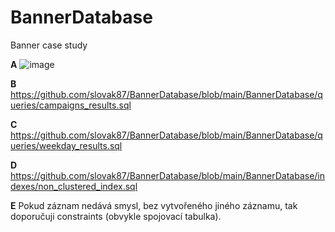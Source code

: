 # BannerDatabase
Banner case study

**A**
![image](https://github.com/user-attachments/assets/58cd2da9-8cf0-45a8-9ebc-5f546ec69cca)

**B**
https://github.com/slovak87/BannerDatabase/blob/main/BannerDatabase/queries/campaigns_results.sql

**C**
https://github.com/slovak87/BannerDatabase/blob/main/BannerDatabase/queries/weekday_results.sql

**D**
https://github.com/slovak87/BannerDatabase/blob/main/BannerDatabase/indexes/non_clustered_index.sql

**E**
Pokud záznam nedává smysl, bez vytvořeného jiného záznamu, tak doporučuji constraints (obvykle spojovací tabulka).
